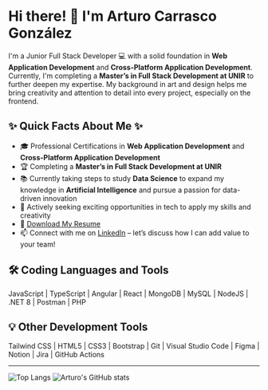 # Hi there! 👋 I'm Arturo Carrasco González

I'm a Junior Full Stack Developer 💻 with a solid foundation in **Web Application Development** and **Cross-Platform Application Development**. Currently, I'm completing a **Master’s in Full Stack Development at UNIR** to further deepen my expertise. My background in art and design helps me bring creativity and attention to detail into every project, especially on the frontend.

## ✨ Quick Facts About Me ✨
- 🎓 Professional Certifications in **Web Application Development** and **Cross-Platform Application Development**
- 🏆 Completing a **Master’s in Full Stack Development at UNIR**
- 📚 Currently taking steps to study **Data Science** to expand my knowledge in **Artificial Intelligence** and pursue a passion for data-driven innovation
- 🔭 Actively seeking exciting opportunities in tech to apply my skills and creativity
- 📜 [Download My Resume](#)
- 📫 Connect with me on [LinkedIn](#) – let’s discuss how I can add value to your team!

## 🛠️ Coding Languages and Tools
JavaScript | TypeScript | Angular | React | MongoDB | MySQL | NodeJS | .NET 8 | Postman | PHP

## 💡 Other Development Tools
Tailwind CSS | HTML5 | CSS3 | Bootstrap | Git | Visual Studio Code | Figma | Notion | Jira | GitHub Actions

---

![Top Langs](https://github-readme-stats.vercel.app/api/top-langs/?username=arturocg96&layout=compact)
![Arturo's GitHub stats](https://github-readme-stats.vercel.app/api?username=arturocg96&show_icons=true&theme=radical)

